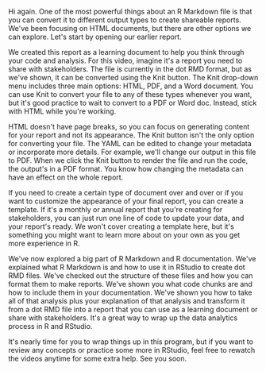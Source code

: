 

Hi again. One of the most powerful things about an R Markdown file is that you can convert it to different output types to create shareable reports. We've been focusing on HTML documents, but there are other options we can explore. Let's start by opening our earlier report.

We created this report as a learning document to help you think through your code and analysis. For this video, imagine it's a report you need to share with stakeholders. The file is currently in the dot RMD format, but as we've shown, it can be converted using the Knit button. The Knit drop-down menu includes three main options: HTML, PDF, and a Word document. You can use Knit to convert your file to any of these types whenever you want, but it's good practice to wait to convert to a PDF or Word doc. Instead, stick with HTML while you're working. 

HTML doesn't have page breaks, so you can focus on generating content for your report and not its appearance. The Knit button isn't the only option for converting your file. The YAML can be edited to change your metadata or incorporate more details. For example, we'll change our output in this file to PDF. When we click the Knit button to render the file and run the code, the output's in a PDF format. You know how changing the metadata can have an effect on the whole report.

If you need to create a certain type of document over and over or if you want to customize the appearance of your final report, you can create a template. If it's a monthly or annual report that you're creating for stakeholders, you can just run one line of code to update your data, and your report's ready. We won't cover creating a template here, but it's something you might want to learn more about on your own as you get more experience in R.

We've now explored a big part of R Markdown and R documentation. We've explained what R Markdown is and how to use it in RStudio to create dot RMD files. We've checked out the structure of these files and how you can format them to make reports. We've shown you what code chunks are and how to include them in your documentation. We've shown you how to take all of that analysis plus your explanation of that analysis and transform it from a dot RMD file into a report that you can use as a learning document or share with stakeholders. It's a great way to wrap up the data analytics process in R and RStudio. 

It's nearly time for you to wrap things up in this program, but if you want to review any concepts or practice some more in RStudio, feel free to rewatch the videos anytime for some extra help. See you soon.